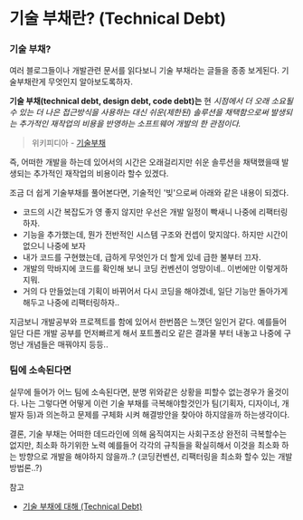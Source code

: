 # 기술 부채란? (Technical Debt)

### 기술 부채?

여러 블로그들이나 개발관련 문서를 읽다보니 기술 부채라는 글들을 종종 보게된다. 기술부채란게 무엇인지 알아보도록하자.

**기술 부채(technical debt, design debt, code debt)는** 현 _시점에서 더 오래 소요될수 있는 더 나은 접근방식을 사용하는 대신 쉬운(제한된) 솔루션을 채택함으로써 발생되는 추가적인 재작업의 비용을 반영하는 소프트웨어 개발의 한 관점이다._

> 위키피디아 - [기술부채](https://ko.wikipedia.org/wiki/%EA%B8%B0%EC%88%A0_%EB%B6%80%EC%B1%84)

즉, 어떠한 개발을 하는데 있어서의 시간은 오래걸리지만 쉬운 솔루션을 채택했을때 발생되는 추가적인 재작업의 비용이라 할수 있겠다.

조금 더 쉽게 기술부채를 풀어본다면, 기술적인 '빚'으로써 아래와 같은 내용이 되겠다.

- 코드의 시간 복잡도가 영 좋지 않지만 우선은 개발 일정이 빡새니 나중에 리팩터링하자.
- 기능을 추가했는데, 뭔가 전반적인 시스템 구조와 컨셉이 맞지않다. 하지만 시간이 없으니 나중에 보자
- 내가 코드를 구현했는데, 급하게 무엇인가 더 할게 있네 급한 불부터 끄자.
- 개발의 막바지에 코드를 확인해 보니 코딩 컨벤션이 엉망이네.. 이번에만 이렇게하지뭐.
- 거의 다 만들었는데 기획이 바뀌어서 다시 코딩을 해야겠네, 일단 기능만 돌아가게 해두고 나중에 리팩터링하자..

지금보니 개발공부와 프로젝트를 함에 있어서 한번쯤은 느꼇던 일인거 같다. 예를들어 일단 다른 개발 공부를 먼저빠르게 해서 포트폴리오 같은 결과물 부터 내놓고 나중에 구멍난 개념들은 매꿔야지 등등..

### 팀에 소속된다면

실무에 들어가 어느 팀에 소속된다면, 분명 위와같은 상황을 피할수 없는경우가 올것이다. 나는 그렇다면 어떻게 이런 기술 부채를 극복해야할것인가 팀(기획자, 디자이너, 개발자 등)과 의논하고 문제를 구체화 시켜 해결방안을 찾아야 하지않을까 하는생각이다.

결론, 기술 부채는 어떠한 데드라인에 의해 움직여지는 사회구조상 완전히 극복할수는 없지만, 최소화 하기위한 노력 예를들어 각각의 규칙들을 확실히해서 이것을 최소화 하는 방향으로 개발을 해야하지 않을까..? (코딩컨벤션, 리팩터링을 최소화 할수 있는 개발방법론..?)

참고

- [기술 부채에 대해 (Technical Debt)](https://luckyyowu.tistory.com/373)
